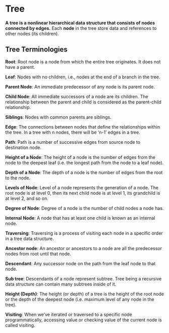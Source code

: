 # Tree

**A tree is a nonlinear hierarchical data structure that consists of nodes connected by edges.**
Each **node** in the tree store data and references to other nodes (its children).

## Tree Terminologies

**Root**: Root node is a node from which the entire tree originates. It does not have a parent.

**Leaf**: Nodes with no children, i.e., nodes at the end of a branch in the tree.

**Parent Node**: An immediate predecessor of any node is its parent node.

**Child Node**: All immediate successors of a node are its children. The relationship between the parent and child is considered as the parent-child relationship.

**Siblings**: Nodes with common parents are siblings.

**Edge**: The connections between nodes that define the relationships within the tree. In a tree with n nodes, there will be ‘n-1’ edges in a tree.

**Path**: Path is a number of successive edges from source node to destination node.

**Height of a Node**: The height of a node is the number of edges from the node to the deepest leaf (i.e. the longest path from the node to a leaf node).

**Depth of a Node**: The depth of a node is the number of edges from the root to the node.

**Levels of Node**: Level of a node represents the generation of a node. The root node is at level 0, then its next child node is at level 1, its grandchild is at level 2, and so on.

**Degree of Node**: Degree of a node is the number of child nodes a node has.

**Internal Node**: A node that has at least one child is known as an internal node.

**Traversing**: Traversing is a process of visiting each node in a specific order in a tree data structure.

**Ancestor node**: An ancestor or ancestors to a node are all the predecessor nodes from root until that node.

**Descendant**: Any successor node on the path from the leaf node to that node.

**Sub tree**: Descendants of a node represent subtree. Tree being a recursive data structure can contain many subtrees inside of it.

**Height (Depth)**: The height (or depth) of a tree is the height of the root node or the depth of the deepest node (i.e. maximum level of any node in the tree).

**Visiting**: When we’ve iterated or traversed to a specific node programmatically, accessing value or checking value of the current node is called visiting.

